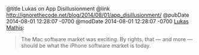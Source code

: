 @title Lukas on App Disillusionment
@link http://ignorethecode.net/blog/2014/08/01/app_disillusionment/
@pubDate 2014-08-01 12:28:07 -0700
@modDate 2014-08-01 12:28:07 -0700
<a href="http://ignorethecode.net/blog/2014/08/01/app_disillusionment/">Lukas Mathis</a>:

>The Mac software market was exciting. By rights, that — and more — should be what the iPhone software market is today.
